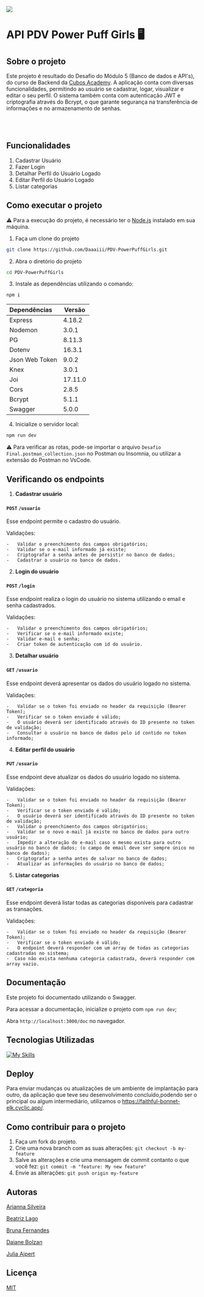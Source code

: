 ![](https://i.imgur.com/xG74tOh.png)

# API PDV Power Puff Girls 🖥️

## Sobre o projeto
Este projeto é resultado do Desafio do Módulo 5 (Banco de dados e API's), do curso de Backend da [Cubos Academy](https://cubos.academy/cursos/desenvolvimento-de-software).
A aplicação conta com diversas funcionalidades, permitindo ao usuário se cadastrar, logar, visualizar e editar o seu perfil. O sistema também conta com autenticação JWT e criptografia através do Bcrypt, o que garante segurança na transferência de informações e no armazenamento de senhas.

<br/>
<br/>

## Funcionalidades
1. Cadastrar Usuário
2. Fazer Login
3. Detalhar Perfil do Usuário Logado
4. Editar Perfil do Usuário Logado
5. Listar categorias

## Como executar o projeto
:warning: Para a execução do projeto, é necessário ter o [Node.js](https://nodejs.org/en) instalado em sua máquina.


1) Faça um clone do projeto
```bash
git clone https://github.com/Daaaiii/PDV-PowerPuffGirls.git
```
2) Abra o diretório do projeto
```bash
cd PDV-PowerPuffGirls
```
3) Instale as dependências utilizando o comando:
```bash
npm i
```


| Dependências | Versão |
|:----------|------|
|Express| 4.18.2|
|Nodemon  | 3.0.1 |
|PG  | 8.11.3 |
|Dotenv | 16.3.1 |
|Json Web Token | 9.0.2 |
|Knex | 3.0.1|
|Joi | 17.11.0|
|Cors | 2.8.5
|Bcrypt  | 5.1.1 |
|Swagger | 5.0.0 |


4) Inicialize o servidor local: 
```bash
npm run dev
```
:warning: Para verificar as rotas, pode-se importar o arquivo `Desafio Final.postman_collection.json` no Postman ou Insomnia, ou utilizar a extensão do Postman no VsCode.

## Verificando os endpoints


1) **Cadastrar usuário**

 #### `POST` `/usuario`

 Esse endpoint permite o cadastro do usuário.

Validações: 

    -   Validar o preenchimento dos campos obrigatórios;
    -   Validar se o e-mail informado já existe;
    -   Criptografar a senha antes de persistir no banco de dados;
    -   Cadastrar o usuário no banco de dados.




2) **Login do usuário**

#### `POST` `/login`

Esse endpoint realiza o login do usuário no sistema utilizando o email e senha cadastrados.

Validações:

    -   Validar o preenchimento dos campos obrigatórios;
    -   Verificar se o e-mail informado existe;
    -   Validar e-mail e senha;
    -   Criar token de autenticação com id do usuário.




3) **Detalhar usuário**

#### `GET` `/usuario`

Esse endpoint deverá apresentar os dados do usuário logado no sistema.

Validações:

    -   Validar se o token foi enviado no header da requisição (Bearer Token);
    -   Verificar se o token enviado é válido;
    -   O usuário deverá ser identificado através do ID presente no token de validação;
    -   Consultar o usuário no banco de dados pelo id contido no token informado;



4) **Editar perfil do usuário**

#### `PUT` `/usuario`

Esse endpoint deve atualizar os dados do usuário logado no sistema.

Validações: 

    -   Validar se o token foi enviado no header da requisição (Bearer Token);
    -   Verificar se o token enviado é válido;
    -   O usuário deverá ser identificado através do ID presente no token de validação;
    -   Validar o preenchimento dos campos obrigatórios;
    -   Validar se o novo e-mail já existe no banco de dados para outro usuário;
    -   Impedir a alteração do e-mail caso o mesmo exista para outro usuário no banco de dados; (o campo de email deve ser sempre único no banco de dados);
    -   Criptografar a senha antes de salvar no banco de dados;
    -   Atualizar as informações do usuário no banco de dados;



5) **Listar categorias**

#### `GET` `/categoria`

Esse endpoint deverá listar todas as categorias disponíveis para cadastrar as transações.

Validações: 

    -   Validar se o token foi enviado no header da requisição (Bearer Token);
    -   Verificar se o token enviado é válido;
    -   O endpoint deverá responder com um array de todas as categorias cadastradas no sistema;     
    -  Caso não exista nenhuma categoria cadastrada, deverá responder com array vazio.



## Documentação
Este projeto foi documentado utilizando o Swagger. 

Para acessar a documentação, inicialize o projeto com `npm run dev`;

Abra `http://localhost:3000/doc` no navegador.



## Tecnologias Utilizadas
[![My Skills](https://skillicons.dev/icons?i=js,nodejs,postman,express,git,github,postgres,swagger )](https://skillicons.dev)


## Deploy 
Para enviar mudanças ou atualizações de um ambiente de implantação para outro, da aplicação que teve seu desenvolvimento concluído,podendo ser o principal ou algum intermediário, utilizamos o https://faithful-bonnet-elk.cyclic.app/.

## Como contribuir para o projeto
1. Faça um fork do projeto.
2. Crie uma nova branch com as suas alterações: `git checkout -b my-feature`
3. Salve as alterações e crie uma mensagem de commit contanto o que você fez: `git commit -m "feature: My new feature"`
4. Envie as alterações: `git push origin my-feature`

## Autoras
[Arianna Silveira](https://github.com/AriannaSilveira)

[Beatriz Lago](https://github.com/Beatrizlagosb)

[Bruna Fernandes](https://github.com/BrunagFernandes)

[Daiane Bolzan](https://www.linkedin.com/in/daiane-deponti-bolzan/)

[Julia Ajpert](https://github.com/jajpert)

## Licença
[MIT](LICENSE)